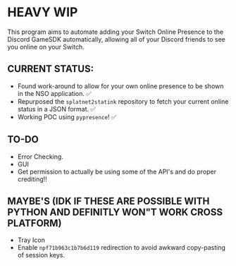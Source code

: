 # HEAVY WIP
This program aims to automate adding your Switch Online Presence to the Discord GameSDK automatically, allowing all of your Discord friends to see you online on your Switch.

## CURRENT STATUS:
* Found work-around to allow for your own online presence to be shown in the NSO application. ✅
* Repurposed the `splatnet2statink` repository to fetch your current online status in a JSON format. ✅
* Working POC using `pypresence`! ✅

## TO-DO
* Error Checking.
* GUI
* Get permission to actually be using some of the API's and do proper crediting!!

## MAYBE'S (IDK IF THESE ARE POSSIBLE WITH PYTHON AND DEFINITLY WON"T WORK CROSS PLATFORM)
* Tray Icon
* Enable `npf71b963c1b7b6d119` redirection to avoid awkward copy-pasting of session keys.
